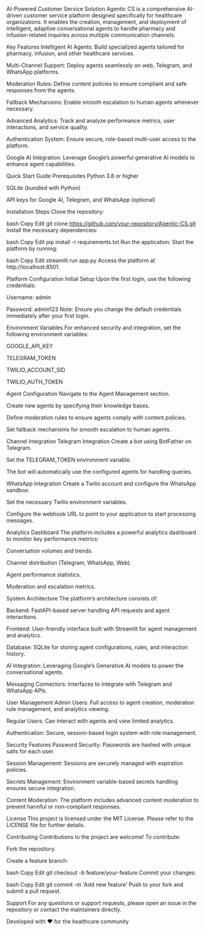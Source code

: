
AI-Powered Customer Service Solution
Agentic CS is a comprehensive AI-driven customer service platform designed specifically for healthcare organizations. It enables the creation, management, and deployment of intelligent, adaptive conversational agents to handle pharmacy and infusion-related inquiries across multiple communication channels.

Key Features
Intelligent AI Agents: Build specialized agents tailored for pharmacy, infusion, and other healthcare services.

Multi-Channel Support: Deploy agents seamlessly on web, Telegram, and WhatsApp platforms.

Moderation Rules: Define content policies to ensure compliant and safe responses from the agents.

Fallback Mechanisms: Enable smooth escalation to human agents whenever necessary.

Advanced Analytics: Track and analyze performance metrics, user interactions, and service quality.

Authentication System: Ensure secure, role-based multi-user access to the platform.

Google AI Integration: Leverage Google’s powerful generative AI models to enhance agent capabilities.

Quick Start Guide
Prerequisites
Python 3.8 or higher

SQLite (bundled with Python)

API keys for Google AI, Telegram, and WhatsApp (optional)

Installation Steps
Clone the repository:

bash
Copy
Edit
git clone https://github.com/your-repository/Agentic-CS.git
Install the necessary dependencies:

bash
Copy
Edit
pip install -r requirements.txt
Run the application: Start the platform by running:

bash
Copy
Edit
streamlit run app.py
Access the platform at http://localhost:8501.

Platform Configuration
Initial Setup
Upon the first login, use the following credentials:

Username: admin

Password: admin123
Note: Ensure you change the default credentials immediately after your first login.

Environment Variables
For enhanced security and integration, set the following environment variables:

GOOGLE_API_KEY

TELEGRAM_TOKEN

TWILIO_ACCOUNT_SID

TWILIO_AUTH_TOKEN

Agent Configuration
Navigate to the Agent Management section.

Create new agents by specifying their knowledge bases.

Define moderation rules to ensure agents comply with content policies.

Set fallback mechanisms for smooth escalation to human agents.

Channel Integration
Telegram Integration
Create a bot using BotFather on Telegram.

Set the TELEGRAM_TOKEN environment variable.

The bot will automatically use the configured agents for handling queries.

WhatsApp Integration
Create a Twilio account and configure the WhatsApp sandbox.

Set the necessary Twilio environment variables.

Configure the webhook URL to point to your application to start processing messages.

Analytics Dashboard
The platform includes a powerful analytics dashboard to monitor key performance metrics:

Conversation volumes and trends.

Channel distribution (Telegram, WhatsApp, Web).

Agent performance statistics.

Moderation and escalation metrics.

System Architecture
The platform’s architecture consists of:

Backend: FastAPI-based server handling API requests and agent interactions.

Frontend: User-friendly interface built with Streamlit for agent management and analytics.

Database: SQLite for storing agent configurations, rules, and interaction history.

AI Integration: Leveraging Google’s Generative AI models to power the conversational agents.

Messaging Connectors: Interfaces to integrate with Telegram and WhatsApp APIs.

User Management
Admin Users: Full access to agent creation, moderation rule management, and analytics viewing.

Regular Users: Can interact with agents and view limited analytics.

Authentication: Secure, session-based login system with role management.

Security Features
Password Security: Passwords are hashed with unique salts for each user.

Session Management: Sessions are securely managed with expiration policies.

Secrets Management: Environment variable-based secrets handling ensures secure integration.

Content Moderation: The platform includes advanced content moderation to prevent harmful or non-compliant responses.

License
This project is licensed under the MIT License. Please refer to the LICENSE file for further details.

Contributing
Contributions to the project are welcome! To contribute:

Fork the repository.

Create a feature branch:

bash
Copy
Edit
git checkout -b feature/your-feature
Commit your changes:

bash
Copy
Edit
git commit -m 'Add new feature'
Push to your fork and submit a pull request.

Support
For any questions or support requests, please open an issue in the repository or contact the maintainers directly.

Developed with ❤️ for the healthcare community


